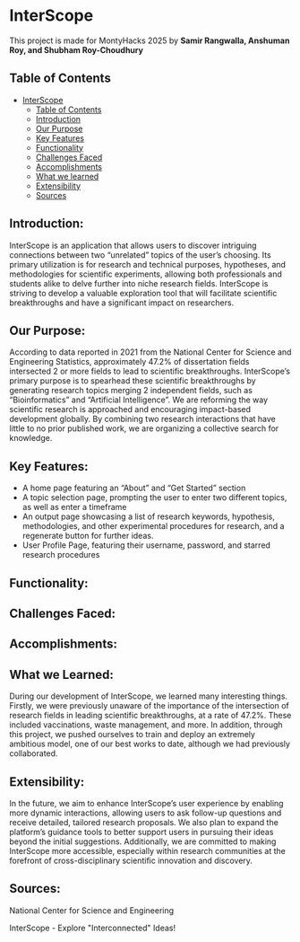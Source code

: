 # InterScope

This project is made for MontyHacks 2025 by **Samir Rangwalla, Anshuman Roy, and Shubham Roy-Choudhury**

## Table of Contents

- [InterScope](#interscope)
  - [Table of Contents](#table-of-contents)
  - [Introduction](#introduction)
  - [Our Purpose](#our-purpose)
  - [Key Features](#key-features)
  - [Functionality](#functionality)
  - [Challenges Faced](#challenges-faced)
  - [Accomplishments](#accomplishments)
  - [What we learned](#what-we-learned)
  - [Extensibility](#extensibility)
  - [Sources](#sources)

## Introduction:
InterScope is an application that allows users to discover intriguing connections between two “unrelated” topics of the user’s choosing. Its primary utilization is for research and technical purposes, hypotheses, and methodologies for scientific experiments, allowing both professionals and students alike to delve further into niche research fields. InterScope is striving to develop a valuable exploration tool that will facilitate scientific breakthroughs and have a significant impact on researchers.

## Our Purpose:
According to data reported in 2021 from the National Center for Science and Engineering Statistics, approximately 47.2% of dissertation fields intersected 2 or more fields to lead to scientific breakthroughs. InterScope’s primary purpose is to spearhead these scientific breakthroughs by generating research topics merging 2 independent fields, such as “Bioinformatics” and “Artificial Intelligence”. We are reforming the way scientific research is approached and encouraging impact-based development globally. By combining two research interactions that have little to no prior published work, we are organizing a collective search for knowledge.

## Key Features:
- A home page featuring an “About” and “Get Started” section
- A topic selection page, prompting the user to enter two different topics, as well as enter a timeframe
- An output page showcasing a list of research keywords, hypothesis, methodologies, and other experimental procedures for research, and a regenerate button for further ideas.
- User Profile Page, featuring their username, password, and starred research procedures

## Functionality:

## Challenges Faced:

## Accomplishments:

## What we Learned:
During our development of InterScope, we learned many interesting things. Firstly, we were previously unaware of the importance of the intersection of research fields in leading scientific breakthroughs, at a rate of 47.2%. These included vaccinations, waste management, and more. In addition, through this project, we pushed ourselves to train and deploy an extremely ambitious model, one of our best works to date, although we had previously collaborated.

## Extensibility:
In the future, we aim to enhance InterScope’s user experience by enabling more dynamic interactions, allowing users to ask follow-up questions and receive detailed, tailored research proposals. We also plan to expand the platform’s guidance tools to better support users in pursuing their ideas beyond the initial suggestions. Additionally, we are committed to making InterScope more accessible, especially within research communities at the forefront of cross-disciplinary scientific innovation and discovery.

## Sources:
National Center for Science and Engineering

InterScope - Explore "Interconnected" Ideas!
